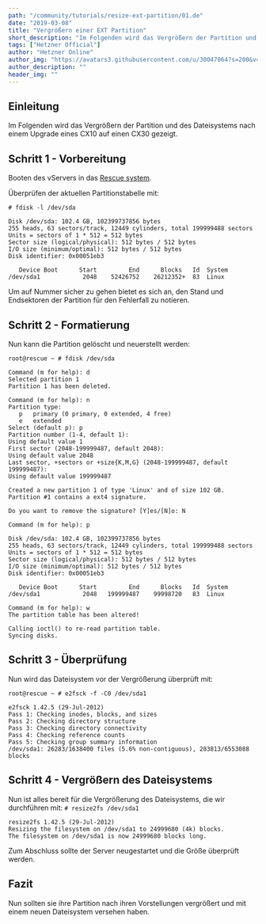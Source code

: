 ```yaml
---
path: "/community/tutorials/resize-ext-partition/01.de"
date: "2019-03-08"
title: "Vergrößern einer EXT Partition"
short_description: "Im Folgenden wird das Vergrößern der Partition und des Dateisystems nach einem Upgrade eines CX10 auf einen CX30 gezeigt."
tags: ["Hetzner Official"]
author: "Hetzner Online"
author_img: "https://avatars3.githubusercontent.com/u/30047064?s=200&v=4"
author_description: ""
header_img: ""
---
```



## Einleitung
Im Folgenden wird das Vergrößern der Partition und des Dateisystems nach einem Upgrade eines CX10 auf einen CX30 gezeigt.

## Schritt 1 - Vorbereitung

Booten des vServers in das [Rescue system](https://wiki.hetzner.de/index.php/Hetzner_Rescue-System).

Überprüfen der aktuellen Partitionstabelle mit:

`# fdisk -l /dev/sda`

```
Disk /dev/sda: 102.4 GB, 102399737856 bytes
255 heads, 63 sectors/track, 12449 cylinders, total 199999488 sectors
Units = sectors of 1 * 512 = 512 bytes
Sector size (logical/physical): 512 bytes / 512 bytes
I/O size (minimum/optimal): 512 bytes / 512 bytes
Disk identifier: 0x00051eb3

   Device Boot      Start         End      Blocks   Id  System
/dev/sda1            2048    52426752    26212352+  83  Linux
```
Um auf Nummer sicher zu gehen bietet es sich an, den Stand und Endsektoren der Partition für den Fehlerfall zu notieren.

## Schritt 2 - Formatierung
Nun kann die Partition gelöscht und neuerstellt werden:

`root@rescue ~ # fdisk /dev/sda`

```
Command (m for help): d
Selected partition 1
Partition 1 has been deleted.

Command (m for help): n
Partition type:
   p   primary (0 primary, 0 extended, 4 free)
   e   extended
Select (default p): p 
Partition number (1-4, default 1):
Using default value 1
First sector (2048-199999487, default 2048):
Using default value 2048
Last sector, +sectors or +size{K,M,G} (2048-199999487, default 199999487):
Using default value 199999487

Created a new partition 1 of type 'Linux' and of size 102 GB.
Partition #1 contains a ext4 signature.

Do you want to remove the signature? [Y]es/[N]o: N

Command (m for help): p

Disk /dev/sda: 102.4 GB, 102399737856 bytes
255 heads, 63 sectors/track, 12449 cylinders, total 199999488 sectors
Units = sectors of 1 * 512 = 512 bytes
Sector size (logical/physical): 512 bytes / 512 bytes
I/O size (minimum/optimal): 512 bytes / 512 bytes
Disk identifier: 0x00051eb3

   Device Boot      Start         End      Blocks   Id  System
/dev/sda1            2048   199999487    99998720   83  Linux

Command (m for help): w
The partition table has been altered!

Calling ioctl() to re-read partition table.
Syncing disks.
```

## Schritt 3 - Überprüfung
Nun wird das Dateisystem vor der Vergrößerung überprüft mit:

`root@rescue ~ # e2fsck -f -C0 /dev/sda1`

```
e2fsck 1.42.5 (29-Jul-2012)
Pass 1: Checking inodes, blocks, and sizes
Pass 2: Checking directory structure
Pass 3: Checking directory connectivity
Pass 4: Checking reference counts
Pass 5: Checking group summary information
/dev/sda1: 26283/1638400 files (5.6% non-contiguous), 283813/6553088 blocks
```

## Schritt 4 - Vergrößern des Dateisystems
Nun ist alles bereit für die Vergrößerung des Dateisystems, die wir durchführen mit:
`# resize2fs /dev/sda1`

```
resize2fs 1.42.5 (29-Jul-2012)
Resizing the filesystem on /dev/sda1 to 24999680 (4k) blocks.
The filesystem on /dev/sda1 is now 24999680 blocks long.
```
Zum Abschluss sollte der Server neugestartet und die Größe überprüft werden.

## Fazit
Nun sollten sie ihre Partition nach ihren Vorstellungen vergrößert und mit einem neuen Dateisystem versehen haben.
